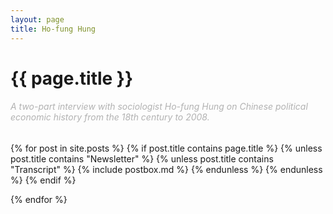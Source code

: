 ```yaml
---
layout: page
title: Ho-fung Hung
---
```


<!-- <div id="archives">
{% for tag in site.tags %}
    {% capture tag_name %}{{ tag | first }}{% endcapture %}
    <p></p>
    <a href="{{ site.baseurl }}/tag/{{tag_name| slugify}}"  class="tag-head">{{ tag_name }}
{% endfor %}


<!-- Begin List Posts
================================================== -->
<h1 class="page-title">{{ page.title }}</h1>


<section class="recent-posts">
<div class="section-title mt-2">
    <h6 style="color: #B2B2B2; font-weight:normal" >A two-part interview with sociologist Ho-fung Hung on Chinese political economic history from the 18th century to 2008.</h6>
</div>
<div class="row listrecent">

{% for post in site.posts %}
{% if post.title contains page.title %}
    {% unless post.title contains "Newsletter" %}
        {% unless post.title contains "Transcript" %}
            {% include postbox.md %}
        {% endunless %}
    {% endunless %}
{% endif %}    

{% endfor %}

</div>
</section>
